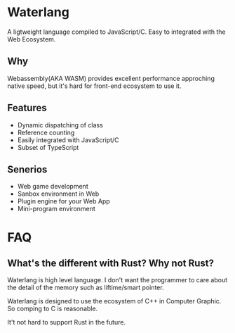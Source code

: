 
# Waterlang

A ligtweight language compiled to JavaScript/C.
Easy to integrated with the Web Ecosystem.

## Why

Webassembly(AKA WASM) provides excellent performance approching native speed, but it's hard for front-end ecosystem to use it.
## Features

- Dynamic dispatching of class
- Reference counting
- Easily integrated with JavaScript/C
- Subset of TypeScript


## Senerios

- Web game development
- Sanbox environment in Web
- Plugin engine for your Web App
- Mini-program environment

# FAQ

## What's the different with Rust? Why not Rust?

Waterlang is high level language.
I don't want the programmer to care about the detail
of the memory such as liftime/smart pointer.

Waterlang is designed to use the ecosystem of C++ in
Computer Graphic. So comping to C is reasonable.

It't not hard to support Rust in the future.

